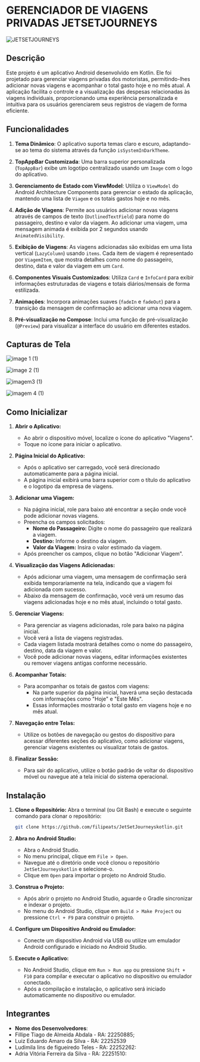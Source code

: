 # GERENCIADOR DE VIAGENS PRIVADAS JETSETJOURNEYS
![JETSETJOURNEYS](https://github.com/filipeats/JetSetJourneyskotlin/assets/121572315/babd6482-61c6-4ef8-998a-ffeacf4ba335)
## Descrição
Este projeto é um aplicativo Android desenvolvido em Kotlin. Ele foi projetado para gerenciar viagens privadas dos motoristas, permitindo-lhes adicionar novas viagens e acompanhar o total gasto hoje e no mês atual. A aplicação facilita o controle e a visualização das despesas relacionadas às viagens individuais, proporcionando uma experiência personalizada e intuitiva para os usuários gerenciarem seus registros de viagem de forma eficiente.
## Funcionalidades
1. **Tema Dinâmico**: O aplicativo suporta temas claro e escuro, adaptando-se ao tema do sistema através da função `isSystemInDarkTheme`.

2. **TopAppBar Customizada**: Uma barra superior personalizada (`TopAppBar`) exibe um logotipo centralizado usando um `Image` com o logo do aplicativo.

3. **Gerenciamento de Estado com ViewModel**: Utiliza o `ViewModel` do Android Architecture Components para gerenciar o estado da aplicação, mantendo uma lista de `Viagem` e os totais gastos hoje e no mês.

4. **Adição de Viagens**: Permite aos usuários adicionar novas viagens através de campos de texto (`OutlinedTextField`) para nome do passageiro, destino e valor da viagem. Ao adicionar uma viagem, uma mensagem animada é exibida por 2 segundos usando `AnimatedVisibility`.

5. **Exibição de Viagens**: As viagens adicionadas são exibidas em uma lista vertical (`LazyColumn`) usando `items`. Cada item de viagem é representado por `ViagemItem`, que mostra detalhes como nome do passageiro, destino, data e valor da viagem em um `Card`.

6. **Componentes Visuais Customizados**: Utiliza `Card` e `InfoCard` para exibir informações estruturadas de viagens e totais diários/mensais de forma estilizada.

7. **Animações**: Incorpora animações suaves (`fadeIn` e `fadeOut`) para a transição da mensagem de confirmação ao adicionar uma nova viagem.

8. **Pré-visualização no Compose**: Inclui uma função de pré-visualização (`@Preview`) para visualizar a interface do usuário em diferentes estados.
## Capturas de Tela

![image 1 (1)](https://github.com/filipeats/JetSetJourneyskotlin/assets/121572315/7e8321de-e3fe-45c6-bef7-8e800fffe5db)

![image 2 (1)](https://github.com/filipeats/JetSetJourneyskotlin/assets/121572315/455baaa6-4cf4-4cc7-b882-4afa31794022)

![imagem3 (1)](https://github.com/filipeats/JetSetJourneyskotlin/assets/121572315/d8a2e225-14c9-4bdc-ad22-3962981bb935)

![imagem 4  (1)](https://github.com/filipeats/JetSetJourneyskotlin/assets/121572315/ef96445b-cbdb-418e-bb15-c516291e5533)

## Como Inicializar

1. **Abrir o Aplicativo:**
   - Ao abrir o dispositivo móvel, localize o ícone do aplicativo "Viagens".
   - Toque no ícone para iniciar o aplicativo.

2. **Página Inicial do Aplicativo:**
   - Após o aplicativo ser carregado, você será direcionado automaticamente para a página inicial.
   - A página inicial exibirá uma barra superior com o título do aplicativo e o logotipo da empresa de viagens.

3. **Adicionar uma Viagem:**
   - Na página inicial, role para baixo até encontrar a seção onde você pode adicionar novas viagens.
   - Preencha os campos solicitados:
     - **Nome do Passageiro:** Digite o nome do passageiro que realizará a viagem.
     - **Destino:** Informe o destino da viagem.
     - **Valor da Viagem:** Insira o valor estimado da viagem.
   - Após preencher os campos, clique no botão "Adicionar Viagem".

4. **Visualização das Viagens Adicionadas:**
   - Após adicionar uma viagem, uma mensagem de confirmação será exibida temporariamente na tela, indicando que a viagem foi adicionada com sucesso.
   - Abaixo da mensagem de confirmação, você verá um resumo das viagens adicionadas hoje e no mês atual, incluindo o total gasto.

5. **Gerenciar Viagens:**
   - Para gerenciar as viagens adicionadas, role para baixo na página inicial.
   - Você verá a lista de viagens registradas.
   - Cada viagem listada mostrará detalhes como o nome do passageiro, destino, data da viagem e valor.
   - Você pode adicionar novas viagens, editar informações existentes ou remover viagens antigas conforme necessário.

6. **Acompanhar Totais:**
   - Para acompanhar os totais de gastos com viagens:
     - Na parte superior da página inicial, haverá uma seção destacada com informações como "Hoje" e "Este Mês".
     - Essas informações mostrarão o total gasto em viagens hoje e no mês atual.

7. **Navegação entre Telas:**
   - Utilize os botões de navegação ou gestos do dispositivo para acessar diferentes seções do aplicativo, como adicionar viagens, gerenciar viagens existentes ou visualizar totais de gastos.

8. **Finalizar Sessão:**
   - Para sair do aplicativo, utilize o botão padrão de voltar do dispositivo móvel ou navegue até a tela inicial do sistema operacional.
## Instalação

1. **Clone o Repositório:**
   Abra o terminal (ou Git Bash) e execute o seguinte comando para clonar o repositório:
   ```bash
   git clone https://github.com/filipeats/JetSetJourneyskotlin.git
   ```

2. **Abra no Android Studio:**
   - Abra o Android Studio.
   - No menu principal, clique em `File > Open`.
   - Navegue até o diretório onde você clonou o repositório `JetSetJourneyskotlin` e selecione-o.
   - Clique em `Open` para importar o projeto no Android Studio.

3. **Construa o Projeto:**
   - Após abrir o projeto no Android Studio, aguarde o Gradle sincronizar e indexar o projeto.
   - No menu do Android Studio, clique em `Build > Make Project` ou pressione `Ctrl + F9` para construir o projeto.

4. **Configure um Dispositivo Android ou Emulador:**
   - Conecte um dispositivo Android via USB ou utilize um emulador Android configurado e iniciado no Android Studio.

5. **Execute o Aplicativo:**
   - No Android Studio, clique em `Run > Run app` ou pressione `Shift + F10` para compilar e executar o aplicativo no dispositivo ou emulador conectado.
   - Após a compilação e instalação, o aplicativo será iniciado automaticamente no dispositivo ou emulador.
## Integrantes

- **Nome dos Desenvolvedores**:
- Fillipe Tiago de Almeida Abdala - RA: 22250885;
- Luiz Eduardo Amaro da Silva - RA: 22252539
- Ludimila lins de figueiredo Teles - RA: 22252262:
- Adria Vitória Ferreira da Silva - RA: 22251510:




